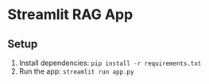   
# Streamlit RAG App  

## Setup  
1. Install dependencies: `pip install -r requirements.txt`  
2. Run the app: `streamlit run app.py`  
    